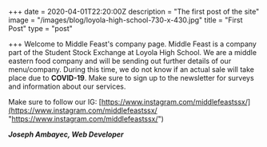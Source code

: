+++
date = 2020-04-01T22:20:00Z
description = "The first post of the site"
image = "/images/blog/loyola-high-school-730-x-430.jpg"
title = "First Post"
type = "post"

+++
Welcome to Middle Feast's company page. Middle Feast is a company part of the Student Stock Exchange at Loyola High School. We are a middle eastern food company and will be sending out further details of our menu/company. During this time, we do not know if an actual sale will take place due to **COVID-19**. Make sure to sign up to the newsletter for surveys and information about our services.

Make sure to follow our IG: [https://www.instagram.com/middlefeastssx/](https://www.instagram.com/middlefeastssx/ "https://www.instagram.com/middlefeastssx/")

**_Joseph Ambayec, Web Developer_**